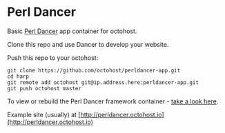 Perl Dancer
====

Basic [Perl Dancer](http://perldancer.org/) app container for octohost.

Clone this repo and use Dancer to develop your website.

Push this repo to your octohost:

```
git clone https://github.com/octohost/perldancer-app.git
cd harp
git remote add octohost git@ip.address.here:perldancer-app.git
git push octohost master
```

To view or rebuild the Perl Dancer framework container - [take a look here](https://github.com/octohost/perldancer).

Example site \(usually\) at [http://perldancer.octohost.io](http://perldancer.octohost.io)
